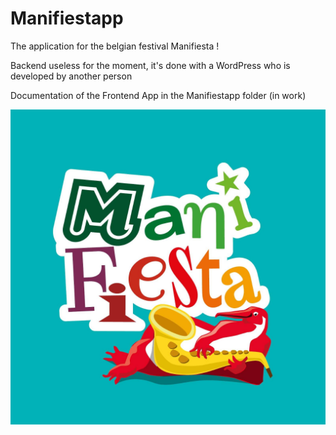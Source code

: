 # Manifiestapp
The application for the belgian festival Manifiesta !

Backend useless for the moment, it's done with a WordPress who is developed by another person

Documentation of the Frontend App in the Manifiestapp folder (in work)

![alt UML](https://raw.githubusercontent.com/FreeCaribou/Manifiestapp/main/Manifiestapp/resources/icon.png)
